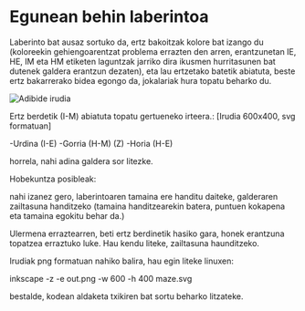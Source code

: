 # Egunean behin laberintoa
Laberinto bat ausaz sortuko da, ertz bakoitzak kolore bat izango du (koloreekin gehiengoarentzat problema errazten den arren, erantzunetan IE, HE, IM eta HM etiketen laguntzak jarriko dira ikusmen hurritasunen bat dutenek galdera erantzun dezaten), eta lau ertzetako batetik abiatuta, beste ertz bakarrerako bidea egongo da, jokalariak hura topatu beharko du. 

![Adibide irudia](https://github.com/gorka_96/egunean_behin_labirintoa/maze.svg)

Ertz berdetik (I-M) abiatuta topatu gertueneko irteera.: [Irudia 600x400, svg formatuan]

-Urdina (I-E)
-Gorria (H-M) (Z)
-Horia (H-E)

horrela, nahi adina galdera sor litezke.

Hobekuntza posibleak:

nahi izanez gero, laberintoaren tamaina ere handitu daiteke, galderaren zailtasuna handitzeko (tamaina handitzearekin batera, puntuen kokapena eta tamaina egokitu behar da.)

Ulermena erraztearren, beti ertz berdinetik hasiko gara, honek erantzuna topatzea erraztuko luke. Hau kendu liteke, zailtasuna haunditzeko.




Irudiak png formatuan nahiko balira, hau egin liteke linuxen:

inkscape -z -e out.png -w 600 -h 400 maze.svg

bestalde, kodean aldaketa txikiren bat sortu beharko litzateke.
